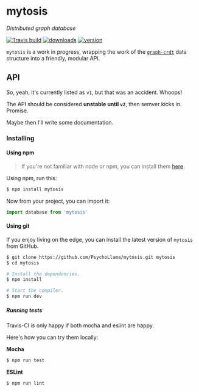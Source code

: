 # mytosis

*Distributed graph database*

[![Travis build](https://img.shields.io/travis/PsychoLlama/mytosis/master.svg?style=flat-square)](https://travis-ci.org/PsychoLlama/mytosis)
[![downloads](https://img.shields.io/npm/dt/mytosis.svg?style=flat-square)](https://www.npmjs.com/package/mytosis)
[![version](https://img.shields.io/npm/v/mytosis.svg?style=flat-square)](https://www.npmjs.com/package/mytosis)

`mytosis` is a work in progress, wrapping the work of the [`graph-crdt`](https://github.com/PsychoLlama/graph-crdt) data structure into a friendly, modular API.

## API

So, yeah, it's currently listed as `v1`, but that was an accident. Whoops!

The API should be considered **unstable until `v2`**, then semver kicks in. Promise.

Maybe then I'll write some documentation.

### Installing

#### Using npm
> If you're not familiar with node or npm, you can install them [here](https://docs.npmjs.com/getting-started/what-is-npm).

Using npm, run this:
```sh
$ npm install mytosis
```

Now from your project, you can import it:

```js
import database from 'mytosis'
```

#### Using git
If you enjoy living on the edge, you can install the latest version of `mytosis` from GitHub.

```sh
$ git clone https://github.com/PsychoLlama/mytosis.git mytosis
$ cd mytosis

# Install the dependencies.
$ npm install

# Start the compiler.
$ npm run dev
```

##### Running tests
Travis-CI is only happy if both mocha and eslint are happy.

Here's how you can try them locally:

**Mocha**
```js
$ npm run test
```

**ESLint**
```js
$ npm run lint
```
